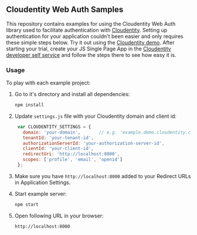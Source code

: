 ## Cloudentity Web Auth Samples

This repository contains examples for using the Cloudentity Web Auth library used to facilitate authentication with [Cloudentity](https://cloudentity.com "Cloudentity - Developer Self Service for Identity, API and Microservice Security").
Setting up authentication for your application couldn’t been easier and only requires these simple steps below.
Try it out using the [Cloudentity demo](https://www.cloudentity.com/demo "Try Cloudentity online demo"). After starting your trial, create your JS Single Page App in the [Cloudentity developer self service](https://demo.cloudentity.com/user/#/developer/applications "Go to the your developer self care portal at Cloudentity public demo") and follow the steps there to see how easy it is.

### Usage

To play with each example project:

1. Go to it's directory and install all dependencies:

    ```bash
    npm install
    ```

2. Update `settings.js` file with your Cloudentity domain and client id:

    ```javascript
     var CLOUDENTITY_SETTINGS = {
       domain: 'your-domain',       // e.g. 'example.demo.cloudentity.com'
       tenantId: 'your-tenant-id',
       authorizationServerId: 'your-authorization-server-id',
       clientId: 'your-client-id',
       redirectUri: 'http://localhost:8000',
       scopes: ['profile', 'email', 'openid']
     };
    ```

3. Make sure you have `http://localhost:8000` added to your Redirect URLs in Application Settings.

4. Start example server:    

    ```bash    
    npm start
    ```

5. Open following URL in your browser:

    ```
    http://localhost:8000 
    ```
